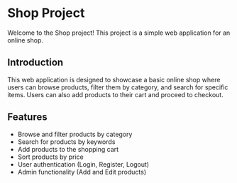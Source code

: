 # Shop Project

Welcome to the Shop project! This project is a simple web application for an online shop.

## Introduction

This web application is designed to showcase a basic online shop where users can browse products, filter them by category, and search for specific items. Users can also add products to their cart and proceed to checkout.

## Features

* Browse and filter products by category
* Search for products by keywords
* Add products to the shopping cart
* Sort products by price
* User authentication (Login, Register, Logout)
* Admin functionality (Add and Edit products)




